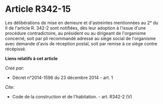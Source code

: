 # Article R342-15

Les délibérations de mise en demeure et d'astreintes mentionnées au 2° du II de l'article R. 342-2 sont notifiées, dès leur
adoption à l'issue d'une procédure contradictoire, au président ou au dirigeant de l'organisme concerné, soit par pli
recommandé adressé au siège social de l'organisme avec demande d'avis de réception postal, soit par remise à ce siège contre
récépissé.

**Liens relatifs à cet article**

_Créé par_:

  - Décret n°2014-1596 du 23 décembre 2014 - art. 1

_Cite_:

  - Code de la construction et de l'habitation. - art. R342-2 (V)
